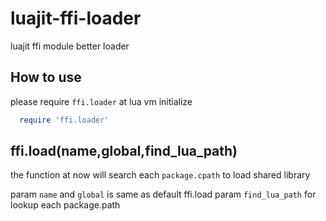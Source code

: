 # luajit-ffi-loader
luajit ffi module better loader

## How to use
please require `ffi.loader` at lua vm initialize 
```lua
  require 'ffi.loader'
```

## ffi.load(name,global,find_lua_path)
the function at now will search each `package.cpath` to load shared library

param `name` and `global` is same as default ffi.load
param `find_lua_path` for lookup each package.path
